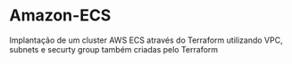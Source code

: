 # Amazon-ECS
Implantação de um cluster AWS ECS através do Terraform utilizando VPC, subnets e securty group também criadas pelo Terraform
